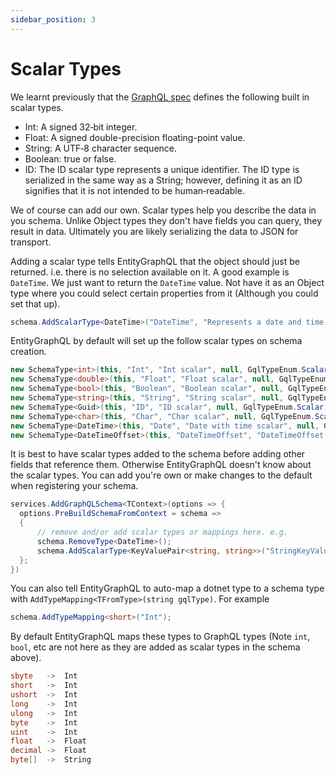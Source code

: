 ```yaml
---
sidebar_position: 3
---
```


# Scalar Types

We learnt previously that the [GraphQL spec](https://graphql.org/learn/schema/#scalar-types) defines the following built in scalar types.

- Int: A signed 32‐bit integer.
- Float: A signed double-precision floating-point value.
- String: A UTF‐8 character sequence.
- Boolean: true or false.
- ID: The ID scalar type represents a unique identifier. The ID type is serialized in the same way as a String; however, defining it as an ID signifies that it is not intended to be human‐readable.

We of course can add our own. Scalar types help you describe the data in you schema. Unlike Object types they don't have fields you can query, they result in data. Ultimately you are likely serializing the data to JSON for transport.

Adding a scalar type tells EntityGraphQL that the object should just be returned. i.e. there is no selection available on it. A good example is `DateTime`. We just want to return the `DateTime` value. Not have it as an Object type where you could select certain properties from it (Although you could set that up).

```cs
schema.AddScalarType<DateTime>("DateTime", "Represents a date and time.");
```

EntityGraphQL by default will set up the follow scalar types on schema creation.

```cs
new SchemaType<int>(this, "Int", "Int scalar", null, GqlTypeEnum.Scalar);
new SchemaType<double>(this, "Float", "Float scalar", null, GqlTypeEnum.Scalar);
new SchemaType<bool>(this, "Boolean", "Boolean scalar", null, GqlTypeEnum.Scalar);
new SchemaType<string>(this, "String", "String scalar", null, GqlTypeEnum.Scalar);
new SchemaType<Guid>(this, "ID", "ID scalar", null, GqlTypeEnum.Scalar);
new SchemaType<char>(this, "Char", "Char scalar", null, GqlTypeEnum.Scalar);
new SchemaType<DateTime>(this, "Date", "Date with time scalar", null, GqlTypeEnum.Scalar);
new SchemaType<DateTimeOffset>(this, "DateTimeOffset", "DateTimeOffset scalar", null, GqlTypeEnum.Scalar)
```

It is best to have scalar types added to the schema before adding other fields that reference them. Otherwise EntityGraphQL doesn't know about the scalar types. You can add you're own or make changes to the default when registering your schema.

```cs
services.AddGraphQLSchema<TContext>(options => {
  options.PreBuildSchemaFromContext = schema =>
  {
      // remove and/or add scalar types or mappings here. e.g.
      schema.RemoveType<DateTime>();
      schema.AddScalarType<KeyValuePair<string, string>>("StringKeyValuePair", "Represents a pair of strings");
  };
})
```

You can also tell EntityGraphQL to auto-map a dotnet type to a schema type with `AddTypeMapping<TFromType>(string gqlType)`. For example

```cs
schema.AddTypeMapping<short>("Int");
```

By default EntityGraphQL maps these types to GraphQL types (Note `int`, `bool`, etc are not here as they are added as scalar types in the schema above).

```cs
sbyte   ->  Int
short   ->  Int
ushort  ->  Int
long    ->  Int
ulong   ->  Int
byte    ->  Int
uint    ->  Int
float   ->  Float
decimal ->  Float
byte[]  ->  String
```
